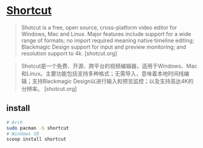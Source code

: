 # [Shortcut](https://github.com/mltframework/shotcut)

> Shotcut is a free, open source, cross-platform video editor for Windows, Mac and Linux. Major features include support for a wide range of formats; no import required meaning native timeline editing; Blackmagic Design support for input and preview monitoring; and resolution support to 4k. [shotcut.org]

> Shotcut是一个免费、开源、跨平台的视频编辑器，适用于Windows、Mac和Linux。主要功能包括支持多种格式；无需导入，意味着本地时间线编辑；支持Blackmagic Design以进行输入和预览监控；以及支持高达4K的分辨率。 [shotcut.org]

## install

```sh
# Arch
sudo pacman -S shortcut
# Windows 10
scoop install shortcut
```
